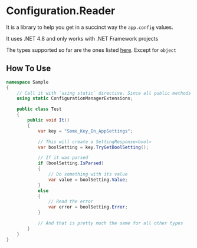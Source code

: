 # Configuration.Reader #

It is a library to help you get in a succinct way the `app.config` values.

It uses .NET 4.8 and only works with .NET Framework projects

The types supported so far are the ones listed [here](https://docs.microsoft.com/en-us/dotnet/csharp/language-reference/builtin-types/built-in-types). Except for `object`

## How To Use ##

```csharp
namespace Sample
{
	// Call it with `using static` directive. Since all public methods are static
	using static ConfigurationManagerExtensions;

	public class Test
	{
		public void It()
		{
			var key = "Some_Key_In_AppSettings";

			// This will create a SettingResponse<bool>
			var boolSetting = key.TryGetBoolSetting();

			// If it was parsed
			if (boolSetting.IsParsed)
			{
				// Do something with its value
				var value = boolSetting.Value;
			}
			else
			{
				// Read the error
				var error = boolSetting.Error;
			}

			// And that is pretty much the same for all other types
		}
	}
}
```
